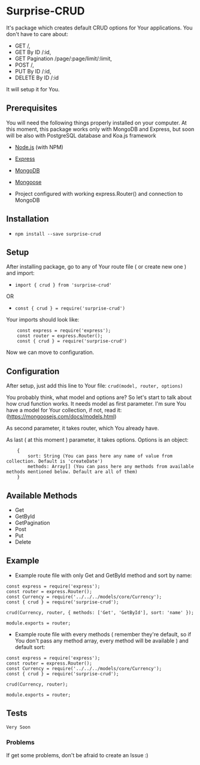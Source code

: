 # Surprise-CRUD

It's package which creates default CRUD options for Your applications. You don't have to care about:
* GET /,
* GET By ID /:id, 
* GET Pagination /page/:page/limit/:limit, 
* POST /, 
* PUT By ID /:id, 
* DELETE By ID /:id

It will setup it for You.

## Prerequisites

You will need the following things properly installed on your computer.
At this moment, this package works only with MongoDB and Express, but soon will be also with PostgreSQL database and Koa.js framework
* [Node.js](http://nodejs.org/) (with NPM)
* [Express](http://expressjs.com/)
* [MongoDB](http://mongodb.com/)
* [Mongoose](https://mongoosejs.com/)

* Project configured with working express.Router() and connection to MongoDB

## Installation

* `npm install --save surprise-crud`

## Setup
After installing package, go to any of Your route file ( or create new one ) and import: 
* `import { crud } from 'surprise-crud'`

OR 

* `const { crud } = require('surprise-crud')`

Your imports should look like: 
```
	const express = require('express');
	const router = express.Router();
	const { crud } = require('surprise-crud')
```

Now we can move to configuration.

## Configuration
After setup, just add this line to Your file: 
```crud(model, router, options)```

You probably think, what model and options are? So let's start to talk about how crud function works.
It needs model as first parameter. I'm sure You have a model for Your collection, if not, read it: (https://mongoosejs.com/docs/models.html)

As second parameter, it takes router, which You already have.

As last ( at this moment ) parameter, it takes options. Options is an object: 
```
	{
		sort: String (You can pass here any name of value from collection. Default is 'createDate')
		methods: Array[] (You can pass here any methods from available methods mentioned below. Default are all of them)
	}
```

## Available Methods
* Get
* GetById
* GetPagination
* Post
* Put
* Delete

## Example
* Example route file with only Get and GetById method and sort by name: 

```
const express = require('express');
const router = express.Router();
const Currency = require('../../../models/core/Currency');
const { crud } = require('surprise-crud');

crud(Currency, router, { methods: ['Get', 'GetById'], sort: 'name' });

module.exports = router;
```

* Example route file with every methods ( remember they're default, so if You don't pass any method array, every method will be available ) and default sort: 

```
const express = require('express');
const router = express.Router();
const Currency = require('../../../models/core/Currency');
const { crud } = require('surprise-crud');

crud(Currency, router);

module.exports = router;

```

## Tests
```Very Soon```

### Problems
If get some problems, don't be afraid to create an Issue :) 
